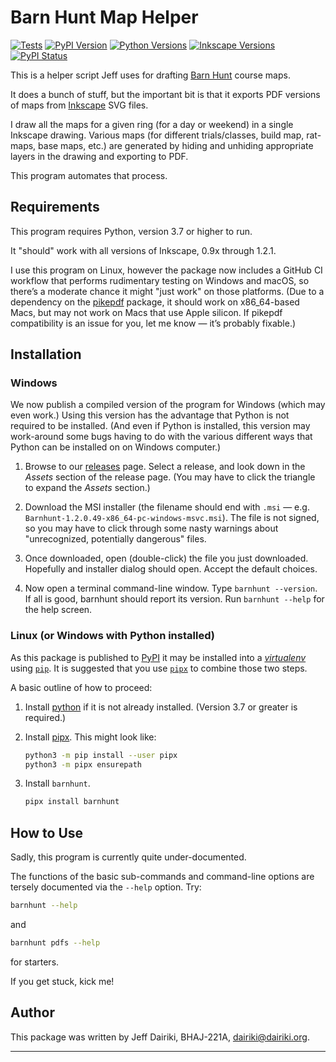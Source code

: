 # Barn Hunt Map Helper

[![Tests](https://github.com/barnhunt/barnhunt/actions/workflows/tests.yml/badge.svg)](https://github.com/barnhunt/barnhunt/actions/workflows/tests.yml)
[![PyPI Version](https://img.shields.io/pypi/v/barnhunt.svg)](https://pypi.org/project/barnhunt/)
[![Python Versions](https://img.shields.io/pypi/pyversions/barnhunt.svg)](https://pypi.org/project/barnhunt/)
[![Inkscape Versions](https://img.shields.io/badge/Inkscape-0.9x%E2%80%931.2-blue.svg?logo=inkscape)](https://inkscape.org/)
[![PyPI Status](https://img.shields.io/pypi/status/barnhunt.svg)](https://pypi.org/project/barnhunt/)

This is a helper script Jeff uses for drafting [Barn Hunt][] course
maps.

It does a bunch of stuff, but the important bit is that it exports PDF
versions of maps from [Inkscape][] SVG files.

I draw all the maps for a given ring (for a day or weekend) in a
single Inkscape drawing.  Various maps (for different trials/classes,
build map, rat-maps, base maps, etc.) are generated by hiding and
unhiding appropriate layers in the drawing and exporting to PDF.

This program automates that process.

## Requirements

This program requires Python, version 3.7 or higher to run.

It "should" work with all versions of Inkscape, 0.9x through 1.2.1.

I use this program on Linux, however the package now includes a GitHub
CI workflow that performs rudimentary testing on Windows and macOS, so
there’s a moderate chance it might "just work" on those platforms.
(Due to a dependency on the [pikepdf][] package, it should work on
x86_64-based Macs, but may not work on Macs that use Apple silicon. If
pikepdf compatibility is an issue for you, let me know — it’s probably
fixable.)

## Installation

### Windows

We now publish a compiled version of the program for Windows (which may
even work.) Using this version has the advantage that Python is not required
to be installed. (And even if Python is installed, this version may work-around
some bugs having to do with the various different ways that Python can be
installed on on Windows computer.)

1. Browse to our [releases](https://github.com/barnhunt/barnhunt/releases/)
   page. Select a release, and look down in the *Assets* section of the
   release page. (You may have to click the triangle to expand the
   *Assets* section.)

2. Download the MSI installer (the filename should end with `.msi` —
   e.g. `Barnhunt-1.2.0.49-x86_64-pc-windows-msvc.msi`). The file
   is not signed, so you may have to click through some nasty warnings
   about "unrecognized, potentially dangerous" files.

3. Once downloaded, open (double-click) the file you just
   downloaded. Hopefully and installer dialog should open.  Accept the
   default choices.

4. Now open a terminal command-line window. Type `barnhunt
   --version`. If all is good, barnhunt should report its version. Run
   `barnhunt --help` for the help screen.


### Linux (or Windows with Python installed)

As this package is published to
[PyPI](https://pypi.org/project/barnhunt/) it may be installed into a
[_virtualenv_][venv] using [`pip`][pip]. It is suggested that you use
[`pipx`][pipx] to combine those two steps.

A basic outline of how to proceed:

1. Install [python][] if it is not already installed.  (Version 3.7 or
   greater is required.)

2. Install [pipx][].  This might look like:

   ```sh
   python3 -m pip install --user pipx
   python3 -m pipx ensurepath
   ```

3. Install `barnhunt`.

   ```sh
   pipx install barnhunt
   ```

## How to Use

Sadly, this program is currently quite under-documented.

The functions of the basic sub-commands and command-line options are
tersely documented via the `--help` option.  Try:

```sh
barnhunt --help
```

and

```sh
barnhunt pdfs --help
```

for starters.

If you get stuck, kick me!

## Author

This package was written by Jeff Dairiki, BHAJ-221A, <dairiki@dairiki.org>.

----

[Inkscape]: https://inkscape.org/ (The Inkscape home page)
[Barn Hunt]: https://www.barnhunt.com/ (Barn Hunt — a fabulous sport for dogs)
[python]: https://www.python.org/ (The Python home page)
[venv]: https://docs.python.org/3/library/venv.html
(Python venv module documentation)
[pipx]: https://pypa.github.io/pipx/ (The pipx home page)
[pip]: https://pip.pypa.io/en/stable/ (Documentation for pip)
[pikepdf]: https://pikepdf.readthedocs.io/en/latest/installation.html
(The Installation section of the pikepdf documentation)
